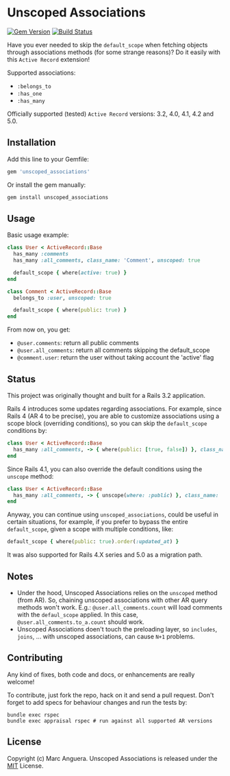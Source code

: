# Unscoped Associations

[![Gem Version](https://badge.fury.io/rb/unscoped_associations.svg)](http://badge.fury.io/rb/unscoped_associations)
[![Build Status](https://travis-ci.org/markets/unscoped_associations.svg?branch=master)](https://travis-ci.org/markets/unscoped_associations)

Have you ever needed to skip the `default_scope` when fetching objects through associations methods (for some strange reasons)? Do it easily with this `Active Record` extension!

Supported associations:

- `:belongs_to`
- `:has_one`
- `:has_many`

Officially supported (tested) `Active Record` versions: 3.2, 4.0, 4.1, 4.2 and 5.0.

## Installation

Add this line to your Gemfile:

```ruby
gem 'unscoped_associations'
```

Or install the gem manually:

```ruby
gem install unscoped_associations
```

## Usage

Basic usage example:

```ruby
class User < ActiveRecord::Base
  has_many :comments
  has_many :all_comments, class_name: 'Comment', unscoped: true

  default_scope { where(active: true) }
end

class Comment < ActiveRecord::Base
  belongs_to :user, unscoped: true

  default_scope { where(public: true) }
end
```

From now on, you get:

- `@user.comments`: return all public comments
- `@user.all_comments`: return all comments skipping the default_scope
- `@comment.user`: return the user without taking account the 'active' flag

## Status

This project was originally thought and built for a Rails 3.2 application.

Rails 4 introduces some updates regarding associations. For example, since Rails 4 (AR 4 to be precise), you are able to customize associations using a scope block (overriding conditions), so you can skip the `default_scope` conditions by:

```ruby
class User < ActiveRecord::Base
  has_many :all_comments, -> { where(public: [true, false]) }, class_name: 'Comment'
end
```

Since Rails 4.1, you can also override the default conditions using the `unscope` method:

```ruby
class User < ActiveRecord::Base
  has_many :all_comments, -> { unscope(where: :public) }, class_name: 'Comment'
end
```

Anyway, you can continue using `unscoped_associations`, could be useful in certain situations, for example, if you prefer to bypass the entire `default_scope`, given a scope with multiple conditions, like:

```ruby
default_scope { where(public: true).order(:updated_at) }
```

It was also supported for Rails 4.X series and 5.0 as a migration path.

## Notes

- Under the hood, Unscoped Associations relies on the `unscoped` method (from AR). So, chaining unscoped associations with other AR query methods won't work. E.g.: `@user.all_comments.count` will load comments with the `defaul_scope` applied. In this case, `@user.all_comments.to_a.count` should work.
- Unscoped Associations doen't touch the preloading layer, so `includes`, `joins`, ... with unscoped associations, can cause `N+1` problems.

## Contributing

Any kind of fixes, both code and docs, or enhancements are really welcome!

To contribute, just fork the repo, hack on it and send a pull request. Don't forget to add specs for behaviour changes and run the tests by:

```
bundle exec rspec
bundle exec appraisal rspec # run against all supported AR versions
```

## License

Copyright (c) Marc Anguera. Unscoped Associations is released under the [MIT](LICENSE) License.
